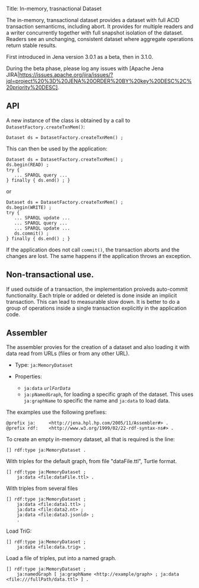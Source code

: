 Title: In-memory, trasnactional Dataset

The in-memory, transactional dataset provides a dataset with full ACID transaction semanticms, including abort. It provides for multiple readers and a writer concurrently
together with full snapshot isolation of the dataset.  Readers see an unchanging,
consistent dataset where aggregate operations return stable results.

First introduced in Jena version 3.0.1 as a beta, then in 3.1.0.

During the beta phase, please log any issues with [Apache Jena JIRA|https://issues.apache.org/jira/issues/?jql=project%20%3D%20JENA%20ORDER%20BY%20key%20DESC%2C%20priority%20DESC].

## API

A new instance of the class is obtained by a call to `DatasetFactory.createTxnMem()`:

    Dataset ds = DatasetFactory.createTxnMem() ;

This can then be used by the application:

    Dataset ds = DatasetFactory.createTxnMem() ;
    ds.begin(READ) ;
    try {
       ... SPARQL query ...
    } finally { ds.end() ; }

or

    Dataset ds = DatasetFactory.createTxnMem() ;
    ds.begin(WRITE) ;
    try {
       ... SPARQL update ...
       ... SPARQL query ...
       ... SPARQL update ...
       ds.commit() ;
    } finally { ds.end() ; }

If the application does not call `commit()`, the transaction aborts and the changes are lost. The same happens if the application throws an exception.

## Non-transactional use.

If used outside of a transaction, the implementation proiveds auto-commit functionality. Each triple or added or deleted is done inside an implicit transaction. This can lead to
measurable slow down. It is better to do a group of operations inside a single transaction
explicitly in the application code.

## Assembler

The assembler provies for the creation of a dataset and also loading it with data read from URLs (files or from any other URL).

* Type: `ja:MemoryDataset`

* Properties:
   * `ja:data` <i>`urlForData`</i>
   * `ja:pNamedGraph`, for loading a specific graph of the dataset.
     This uses `ja:graphName` to specific the name and `ja:data` to load data.

The examples use the following prefixes:

    @prefix ja:     <http://jena.hpl.hp.com/2005/11/Assembler#> .
    @prefix rdf:    <http://www.w3.org/1999/02/22-rdf-syntax-ns#> .

To create an empty in-memory dataset, all that is required is the line:

    [] rdf:type ja:MemoryDataset .

With triples for the default graph, from file "dataFile.ttl", Turtle format.

    [] rdf:type ja:MemoryDataset ;
        ja:data <file:dataFile.ttl> .

With triples from several files

    [] rdf:type ja:MemoryDataset ;
        ja:data <file:data1.ttl> ;
        ja:data <file:data2.nt> ;
        ja:data <file:data3.jsonld> ;
        .

Load TriG:

    [] rdf:type ja:MemoryDataset ;
        ja:data <file:data.trig> .

Load a file of triples, put into a named graph.

    [] rdf:type ja:MemoryDataset ;
        ja:namedGraph [ ja:graphName <http://example/graph> ; ja:data <file:///fullPath/data.ttl> ] .
